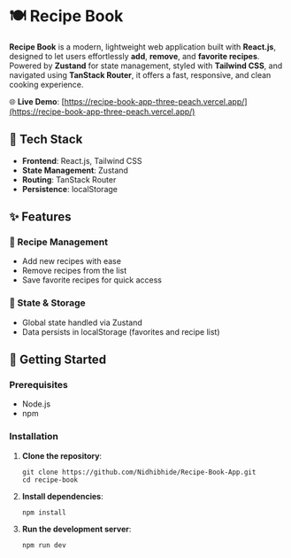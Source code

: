 

# 🍽️ Recipe Book 

**Recipe Book** is a modern, lightweight web application built with **React.js**, designed to let users effortlessly **add**, **remove**, and **favorite recipes**. Powered by **Zustand** for state management, styled with **Tailwind CSS**, and navigated using **TanStack Router**, it offers a fast, responsive, and clean cooking experience.

🌐 **Live Demo**:
[https://recipe-book-app-three-peach.vercel.app/](https://recipe-book-app-three-peach.vercel.app/) <!-- Replace with your actual link -->

## 🔧 Tech Stack

* **Frontend**: React.js, Tailwind CSS
* **State Management**: Zustand
* **Routing**: TanStack Router
* **Persistence**: localStorage
  

## ✨ Features

### 🍴 Recipe Management

* Add new recipes with ease
* Remove recipes from the list
* Save favorite recipes for quick access

### 💾 State & Storage

* Global state handled via Zustand
* Data persists in localStorage (favorites and recipe list)


## 🚀 Getting Started

### Prerequisites

* Node.js 
* npm 

### Installation

1. **Clone the repository**:

   ```
   git clone https://github.com/Nidhibhide/Recipe-Book-App.git
   cd recipe-book
   ```

2. **Install dependencies**:

   ```
   npm install
   ```

3. **Run the development server**:

   ```
   npm run dev
   ```



